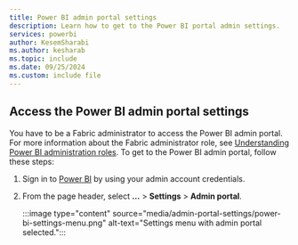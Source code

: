 ```yaml
---
title: Power BI admin portal settings
description: Learn how to get to the Power BI portal admin settings.
services: powerbi
author: KesemSharabi
ms.author: kesharab
ms.topic: include
ms.date: 09/25/2024
ms.custom: include file
---
```


## Access the Power BI admin portal settings

You have to be a Fabric administrator to access the Power BI admin portal. For more information about the Fabric administrator role, see [Understanding Power BI administration roles](../admin/service-admin-role.md). To get to the Power BI admin portal, follow these steps:

1. Sign in to [Power BI](https://app.powerbi.com) by using your admin account credentials.

1. From the page header, select **...** > **Settings** > **Admin portal**.

   :::image type="content" source="media/admin-portal-settings/power-bi-settings-menu.png" alt-text="Settings menu with admin portal selected.":::
